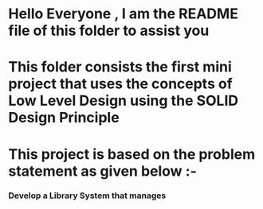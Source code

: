 # Hello Everyone , I am the README file of this folder to assist you
# This folder consists the first mini project that uses the concepts of Low Level Design using the SOLID Design Principle
# This project is based on the problem statement as given below :- 
<h3> Develop a Library System that manages </h3>
